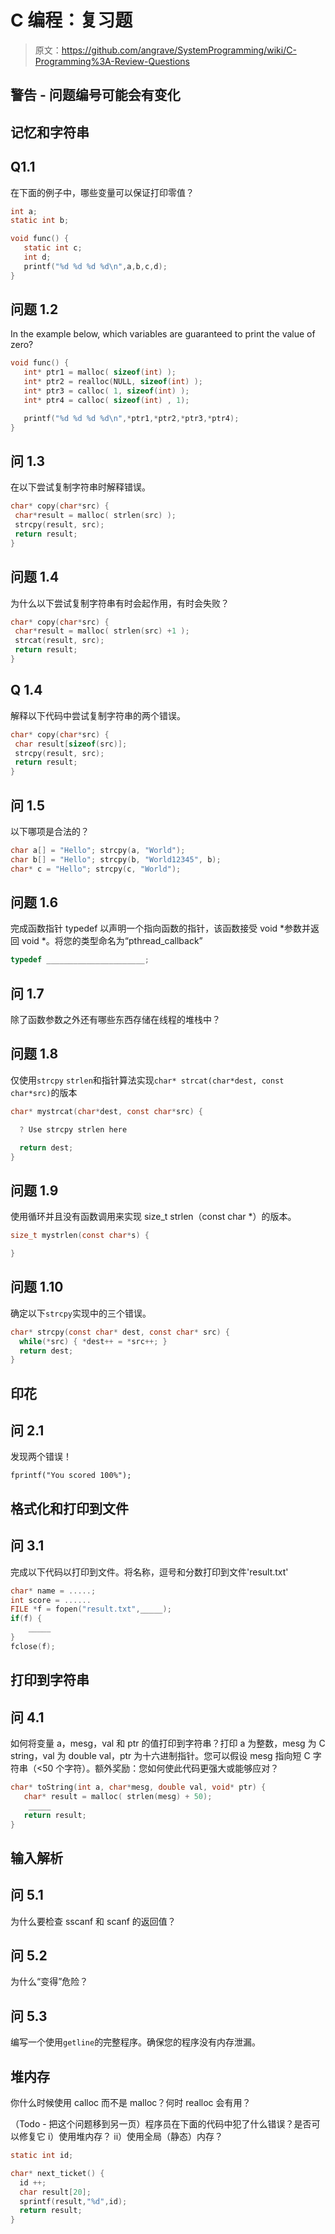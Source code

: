 # C 编程：复习题

> 原文：<https://github.com/angrave/SystemProgramming/wiki/C-Programming%3A-Review-Questions>

## 警告 - 问题编号可能会有变化

## 记忆和字符串

## Q1.1

在下面的例子中，哪些变量可以保证打印零值？

```c
int a;
static int b;

void func() {
   static int c;
   int d;
   printf("%d %d %d %d\n",a,b,c,d);
}
```

## 问题 1.2

In the example below, which variables are guaranteed to print the value of zero?

```c
void func() {
   int* ptr1 = malloc( sizeof(int) );
   int* ptr2 = realloc(NULL, sizeof(int) );
   int* ptr3 = calloc( 1, sizeof(int) );
   int* ptr4 = calloc( sizeof(int) , 1);

   printf("%d %d %d %d\n",*ptr1,*ptr2,*ptr3,*ptr4);
}
```

## 问 1.3

在以下尝试复制字符串时解释错误。

```c
char* copy(char*src) {
 char*result = malloc( strlen(src) ); 
 strcpy(result, src); 
 return result;
}
```

## 问题 1.4

为什么以下尝试复制字符串有时会起作用，有时会失败？

```c
char* copy(char*src) {
 char*result = malloc( strlen(src) +1 ); 
 strcat(result, src); 
 return result;
}
```

## Q 1.4

解释以下代码中尝试复制字符串的两个错误。

```c
char* copy(char*src) {
 char result[sizeof(src)]; 
 strcpy(result, src); 
 return result;
}
```

## 问 1.5

以下哪项是合法的？

```c
char a[] = "Hello"; strcpy(a, "World");
char b[] = "Hello"; strcpy(b, "World12345", b);
char* c = "Hello"; strcpy(c, "World");
```

## 问题 1.6

完成函数指针 typedef 以声明一个指向函数的指针，该函数接受 void *参数并返回 void *。将您的类型命名为“pthread_callback”

```c
typedef ______________________;
```

## 问 1.7

除了函数参数之外还有哪些东西存储在线程的堆栈中？

## 问题 1.8

仅使用`strcpy` `strlen`和指针算法实现`char* strcat(char*dest, const char*src)`的版本

```c
char* mystrcat(char*dest, const char*src) {

  ? Use strcpy strlen here

  return dest;
}
```

## 问题 1.9

使用循环并且没有函数调用来实现 size_t strlen（const char *）的版本。

```c
size_t mystrlen(const char*s) {

}
```

## 问题 1.10

确定以下`strcpy`实现中的三个错误。

```c
char* strcpy(const char* dest, const char* src) {
  while(*src) { *dest++ = *src++; }
  return dest;
}
```

## 印花

## 问 2.1

发现两个错误！

```
fprintf("You scored 100%"); 
```

## 格式化和打印到文件

## 问 3.1

完成以下代码以打印到文件。将名称，逗号和分数打印到文件'result.txt'

```c
char* name = .....;
int score = ......
FILE *f = fopen("result.txt",_____);
if(f) {
    _____
}
fclose(f);
```

## 打印到字符串

## 问 4.1

如何将变量 a，mesg，val 和 ptr 的值打印到字符串？打印 a 为整数，mesg 为 C string，val 为 double val，ptr 为十六进制指针。您可以假设 mesg 指向短 C 字符串（&lt;50 个字符）。额外奖励：您如何使此代码更强大或能够应对？

```c
char* toString(int a, char*mesg, double val, void* ptr) {
   char* result = malloc( strlen(mesg) + 50);
    _____
   return result;
}
```

## 输入解析

## 问 5.1

为什么要检查 sscanf 和 scanf 的返回值？

## 问 5.2

为什么“变得”危险？

## 问 5.3

编写一个使用`getline`的完整程序。确保您的程序没有内存泄漏。

## 堆内存

你什么时候使用 calloc 而不是 malloc？何时 realloc 会有用？

（Todo - 把这个问题移到另一页）程序员在下面的代码中犯了什么错误？是否可以修复它 i）使用堆内存？ ii）使用全局（静态）内存？

```c
static int id;

char* next_ticket() {
  id ++;
  char result[20];
  sprintf(result,"%d",id);
  return result;
}
```